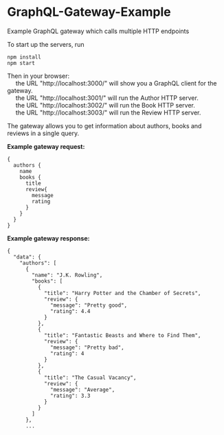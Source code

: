 # GraphQL-Gateway-Example
Example GraphQL gateway which calls multiple HTTP endpoints

To start up the servers, run
```
npm install
npm start
```
Then in your browser:  
&nbsp;&nbsp;&nbsp;&nbsp; the URL "http://localhost:3000/" will show you a GraphQL client for the gateway.  
&nbsp;&nbsp;&nbsp;&nbsp; the URL "http://localhost:3001/" will run the Author HTTP server.  
&nbsp;&nbsp;&nbsp;&nbsp; the URL "http://localhost:3002/" will run the Book HTTP server.  
&nbsp;&nbsp;&nbsp;&nbsp; the URL "http://localhost:3003/" will run the Review HTTP server.

The gateway allows you to get information about authors, books and reviews in a single query.

**Example gateway request:**
```
{
  authors {
    name
    books {
      title
      review{
        message
      	rating
      }
    }
  }
}
```

**Example gateway response:**
```
{
  "data": {
    "authors": [
      {
        "name": "J.K. Rowling",
        "books": [
          {
            "title": "Harry Potter and the Chamber of Secrets",
            "review": {
              "message": "Pretty good",
              "rating": 4.4
            }
          },
          {
            "title": "Fantastic Beasts and Where to Find Them",
            "review": {
              "message": "Pretty bad",
              "rating": 4
            }
          },
          {
            "title": "The Casual Vacancy",
            "review": {
              "message": "Average",
              "rating": 3.3
            }
          }
        ]
      },
      ...
```
